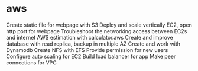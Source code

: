 # aws

Create static file for webpage with S3
Deploy and scale vertically EC2, open http port for webpage
Troubleshoot the networking access between EC2s and internet
AWS estimation with calculator.aws
Create and improve database with read replica, backup in multiple AZ
Create and work with Dynamodb
Create NFS with EFS
Provide permission for new users
Configure auto scaling for EC2
Build load balancer for app
Make peer connections for VPC
